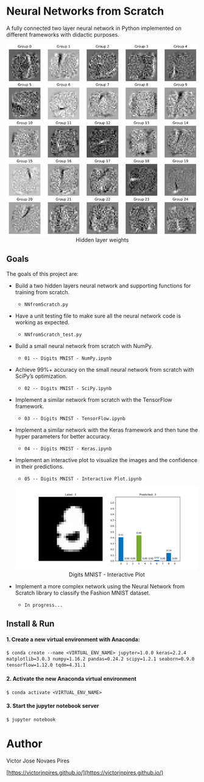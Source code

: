 Neural Networks from Scratch
============================

A fully connected two layer neural network in Python implemented on different frameworks with didactic purposes.

<p align="center">
    <img alt="Hidden layer weights" src="Weights.png">
    <br />
    Hidden layer weights
</p>


## Goals

The goals of this project are:

* Build a two hidden layers neural network and supporting functions for training from scratch.
    * `NNfromScratch.py`

* Have a unit testing file to make sure all the neural network code is working as expected.
    * `NNfromScratch_test.py`

* Build a small neural network from scratch with NumPy.
    * `01 -- Digits MNIST - NumPy.ipynb`

* Achieve 99%+ accuracy on the small neural network from scratch with SciPy’s optimization.
    * `02 -- Digits MNIST - SciPy.ipynb`

* Implement a similar network from scratch with the TensorFlow framework.
    * `03 -- Digits MNIST - TensorFlow.ipynb`

* Implement a similar network with the Keras framework and then tune the hyper parameters for better accuracy.
    * `04 -- Digits MNIST - Keras.ipynb`

* Implement an interactive plot to visualize the images and the confidence in their predictions.
    * `05 -- Digits MNIST - Interactive Plot.ipynb`

    <p align="center">
        <img alt="Digits MNIST - Interactive Plot" src="D_MNIST.gif">
        <br />
        Digits MNIST - Interactive Plot
    </p>

* Implement a more complex network using the Neural Network from Scratch library to classify the Fashion MNIST dataset.
    * `In progress...`


## Install & Run

#### 1. Create a new virtual environment with Anaconda:

    $ conda create --name <VIRTUAL_ENV_NAME> jupyter=1.0.0 keras=2.2.4 matplotlib=3.0.3 numpy=1.16.2 pandas=0.24.2 scipy=1.2.1 seaborn=0.9.0 tensorflow=1.12.0 tqdm=4.31.1

#### 2. Activate the new Anaconda virtual environment

    $ conda activate <VIRTUAL_ENV_NAME>

#### 3. Start the jupyter notebook server

    $ jupyter notebook


# Author

Victor Jose Novaes Pires

[https://victorjnpires.github.io/](https://victorjnpires.github.io/)
